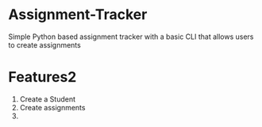 # Assignment-Tracker

Simple Python based assignment tracker with a basic CLI
that allows users to create assignments

# Features2
1. Create a Student
1. Create assignments
2.  

